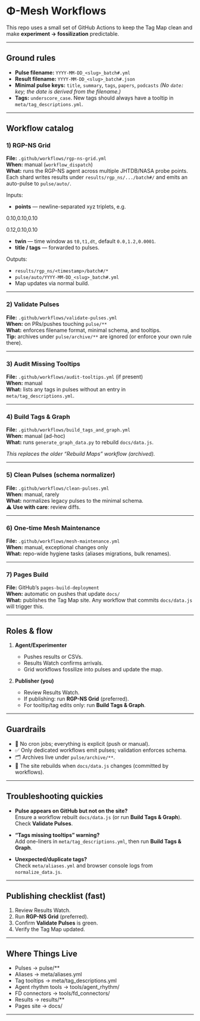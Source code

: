 # Φ-Mesh Workflows

This repo uses a small set of GitHub Actions to keep the Tag Map clean and make **experiment → fossilization** predictable.

---

## Ground rules

- **Pulse filename:** `YYYY-MM-DD_<slug>_batch#.yml`
- **Result filename:** `YYYY-MM-DD_<slug>_batch#.json`
- **Minimal pulse keys:** `title`, `summary`, `tags`, `papers`, `podcasts`
  *(No `date:` key; the date is derived from the filename.)*
- **Tags:** `underscore_case`. New tags should always have a tooltip in `meta/tag_descriptions.yml`.

---

## Workflow catalog

### 1) RGP-NS Grid
**File:** `.github/workflows/rgp-ns-grid.yml`  
**When:** manual (`workflow_dispatch`)  
**What:** runs the RGP-NS agent across multiple JHTDB/NASA probe points. Each shard writes results under `results/rgp_ns/.../batch#/` and emits an auto-pulse to `pulse/auto/`.

Inputs:
- **points** — newline-separated xyz triplets, e.g.

0.10,0.10,0.10

0.12,0.10,0.10

- **twin** — time window as `t0,t1,dt`, default `0.0,1.2,0.0001`.
- **title / tags** — forwarded to pulses.

Outputs:
- `results/rgp_ns/<timestamp>/batch#/*`
- `pulse/auto/YYYY-MM-DD_<slug>_batch#.yml`
- Map updates via normal build.

---

### 2) Validate Pulses
**File:** `.github/workflows/validate-pulses.yml`  
**When:** on PRs/pushes touching `pulse/**`  
**What:** enforces filename format, minimal schema, and tooltips.  
**Tip:** archives under `pulse/archive/**` are ignored (or enforce your own rule there).

---

### 3) Audit Missing Tooltips
**File:** `.github/workflows/audit-tooltips.yml` (if present)  
**When:** manual  
**What:** lists any tags in pulses without an entry in `meta/tag_descriptions.yml`.

---

### 4) Build Tags & Graph
**File:** `.github/workflows/build_tags_and_graph.yml`  
**When:** manual (ad-hoc)  
**What:** runs `generate_graph_data.py` to rebuild `docs/data.js`.  

*This replaces the older “Rebuild Maps” workflow (archived).*

---

### 5) Clean Pulses (schema normalizer)
**File:** `.github/workflows/clean-pulses.yml`  
**When:** manual, rarely  
**What:** normalizes legacy pulses to the minimal schema.  
⚠️ **Use with care**: review diffs.

---

### 6) One-time Mesh Maintenance
**File:** `.github/workflows/mesh-maintenance.yml`  
**When:** manual, exceptional changes only  
**What:** repo-wide hygiene tasks (aliases migrations, bulk renames).

---

### 7) Pages Build
**File:** GitHub’s `pages-build-deployment`  
**When:** automatic on pushes that update `docs/`  
**What:** publishes the Tag Map site. Any workflow that commits `docs/data.js` will trigger this.

---

## Roles & flow

1. **Agent/Experimenter**
   - Pushes results or CSVs.
   - Results Watch confirms arrivals.
   - Grid workflows fossilize into pulses and update the map.

2. **Publisher (you)**
   - Review Results Watch.
   - If publishing: run **RGP-NS Grid** (preferred).
   - For tooltip/tag edits only: run **Build Tags & Graph**.

---

## Guardrails

- 🚫 No cron jobs; everything is explicit (push or manual).  
- ✅ Only dedicated workflows emit pulses; validation enforces schema.  
- 🗂 Archives live under `pulse/archive/**`.  
- 📜 The site rebuilds when `docs/data.js` changes (committed by workflows).

---

## Troubleshooting quickies

- **Pulse appears on GitHub but not on the site?**  
  Ensure a workflow rebuilt `docs/data.js` (or run **Build Tags & Graph**). Check **Validate Pulses**.

- **“Tags missing tooltips” warning?**  
  Add one-liners in `meta/tag_descriptions.yml`, then run **Build Tags & Graph**.

- **Unexpected/duplicate tags?**  
  Check `meta/aliases.yml` and browser console logs from `normalize_data.js`.

---

## Publishing checklist (fast)

1. Review Results Watch.  
2. Run **RGP-NS Grid** (preferred).
3. Confirm **Validate Pulses** is green.  
4. Verify the Tag Map updated.

---

## Where Things Live

- Pulses → pulse/**
- Aliases → meta/aliases.yml
- Tag tooltips → meta/tag_descriptions.yml
- Agent rhythm tools → tools/agent_rhythm/
- FD connectors → tools/fd_connectors/
- Results → results/**
- Pages site → docs/

---
